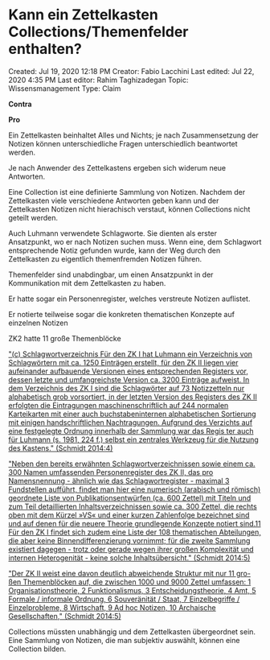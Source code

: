 # Kann ein Zettelkasten Collections/Themenfelder enthalten?

Created: Jul 19, 2020 12:18 PM
Creator: Fabio Lacchini
Last edited: Jul 22, 2020 4:35 PM
Last editor: Rahim Taghizadegan
Topic: Wissensmanagement
Type: Claim

**Contra**

**Pro**

Ein Zettelkasten beinhaltet Alles und Nichts; je nach Zusammensetzung der Notizen können unterschiedliche Fragen unterschiedlich beantwortet werden.

Je nach Anwender des Zettelkastens ergeben sich widerum neue Antworten. 

Eine Collection ist eine definierte Sammlung von Notizen. Nachdem der Zettelkasten viele verschiedene Antworten geben kann und der Zettelkasten Notizen nicht hierachisch verstaut, können Collections nicht geteilt werden.

Auch Luhmann verwendete Schlagworte. Sie dienten als erster Ansatzpunkt, wo er nach Notizen suchen muss. Wenn eine, dem Schlagwort entsprechende Notiz gefunden wurde, kann der Weg durch den Zettelkasten zu eigentlich themenfremden Notizen führen.

Themenfelder sind unabdingbar, um einen Ansatzpunkt in der Kommunikation mit dem Zettelkasten zu haben. 

Er hatte sogar ein Personenregister, welches verstreute Notizen auflistet. 

Er notierte teilweise sogar die konkreten thematischen Konzepte auf einzelnen Notizen

ZK2 hatte 11 große Themenblöcke

["(c) Schlagwortverzeichnis Für den ZK I hat Luhmann ein Verzeichnis von Schlagwörtern mit ca. 1250 Einträgen erstellt, für den ZK II liegen vier aufeinander aufbauende Versionen eines entsprechenden Registers vor, dessen letzte und umfangreichste Version ca. 3200 Einträge aufweist. In dem Verzeichnis des ZK I sind die Schlagwörter auf 73 Notizzetteln nur alphabetisch grob vorsortiert, in der letzten Version des Registers des ZK II erfolgten die Eintragungen maschinenschriftlich auf 244 normalen Karteikarten mit einer auch buchstabeninternen alphabetischen Sortierung mit einigen handschriftlichen Nachtragungen. Aufgrund des Verzichts auf eine festgelegte Ordnung innerhalb der Sammlung war das Regis ter auch für Luhmann (s. 1981, 224 f.) selbst ein zentrales Werkzeug für die Nutzung des Kastens." (Schmidt 2014:4)](Kann%20ein%20Zettelkasten%20Collections%20Themenfelder%20ent%209d1942517594452bb7acf910147539f1/(c)%20Schlagwortverzeichnis%20Fu%CC%88r%20den%20ZK%20I%20hat%20Luhman%205b2961be018f4d6b8f7ccd6b3b25241f.md)

["Neben den bereits erwähnten Schlagwortverzeichnissen sowie einem ca. 300 Namen umfassenden Personenregister des ZK II, das pro Namensnennung - ähnlich wie das Schlagwortregister - maximal 3 Fundstellen aufführt, findet man hier eine numerisch (arabisch und römisch) geordnete Liste von Publikationsentwürfen (ca. 600 Zettel) mit Titeln und zum Teil detaillierten Inhaltsverzeichnissen sowie ca. 300 Zettel, die rechts oben mit dem Kürzel »VS« und einer kurzen Zahlenfolge bezeichnet sind und auf denen für die neuere Theorie grundlegende Konzepte notiert sind.11 Für den ZK I findet sich zudem eine Liste der 108 thematischen Abteilungen, die aber keine Binnendifferenzierung vornimmt; für die zweite Sammlung existiert dagegen - trotz oder gerade wegen ihrer großen Komplexität und internen Heterogenität - keine solche Inhaltsübersicht." (Schmidt 2014:5)](Kann%20ein%20Zettelkasten%20Collections%20Themenfelder%20ent%209d1942517594452bb7acf910147539f1/Neben%20den%20bereits%20erwa%CC%88hnten%20Schlagwortverzeichnis%20676cc9ba382b4262b0d6b9b93e9699a2.md)

["Der ZK II weist eine davon deutlich abweichende Struktur mit nur 11 gro- ßen Themenblöcken auf, die zwischen 1000 und 9000 Zettel umfassen: 1 Organisationstheorie, 2 Funktionalismus, 3 Entscheidungstheorie, 4 Amt, 5 Formale / informale Ordnung, 6 Souveränität / Staat, 7 Einzelbegriffe / Einzelprobleme, 8 Wirtschaft, 9 Ad hoc Notizen, 10 Archaische Gesellschaften," (Schmidt 2014:5)](Kann%20ein%20Zettelkasten%20Collections%20Themenfelder%20ent%209d1942517594452bb7acf910147539f1/Der%20ZK%20II%20weist%20eine%20davon%20deutlich%20abweichende%20St%208523cb82e7ca4208a27885c9732b2284.md)

Collections müssten unabhängig und dem Zettelkasten übergeordnet sein. Eine Sammlung von Notizen, die man subjektiv auswählt, können eine Collection bilden.